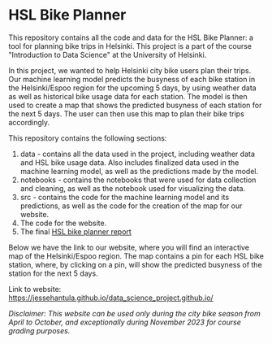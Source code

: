 # HSL Bike Planner

This repository contains all the code and data for the HSL Bike Planner: a tool for planning bike trips in Helsinki. This project is a part of the course "Introduction to Data Science" at the University of Helsinki.

In this project, we wanted to help Helsinki city bike users plan their trips. Our machine learning model predicts the busyness of each bike station in the Helsinki/Espoo region for the upcoming 5 days, by using weather data as well as historical bike usage data for each station. The model is then used to create a map that shows the predicted busyness of each station for the next 5 days. The user can then use this map to plan their bike trips accordingly.

This repository contains the following sections:
1. data - contains all the data used in the project, including weather data and HSL bike usage data. Also includes finalized data used in the machine learning model, as well as the predictions made by the model.
2. notebooks - contains the notebooks that were used for data collection and cleaning, as well as the notebook used for visualizing the data.
3. src - contains the code for the machine learning model and its predictions, as well as the code for the creation of the map for our website.
4. The code for the website.
5. The final [HSL bike planner report](https://github.com/JesseHantula/data_science_project.github.io/blob/main/Technical_Report.pdf)

Below we have the link to our website, where you will find an interactive map of the Helsinki/Espoo region. The map contains a pin for each HSL bike station, where, by clicking on a pin, will show the predicted busyness of the station for the next 5 days.

Link to website: https://jessehantula.github.io/data_science_project.github.io/

*Disclaimer: This website can be used only during the city bike season from April to October, and exceptionally during November 2023 for course grading purposes.*
